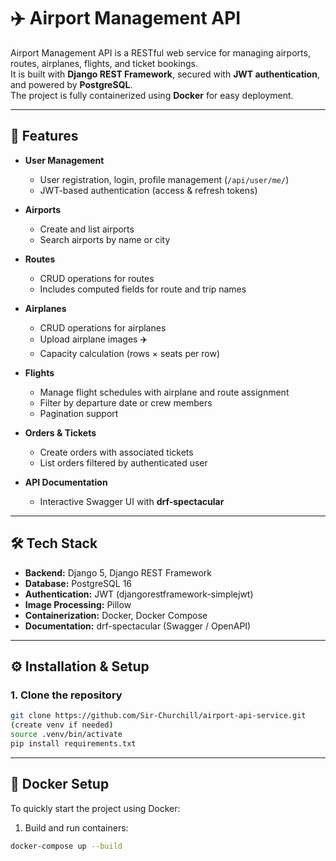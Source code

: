 # ✈️ Airport Management API

Airport Management API is a RESTful web service for managing airports, routes, airplanes, flights, and ticket bookings.  
It is built with **Django REST Framework**, secured with **JWT authentication**, and powered by **PostgreSQL**.  
The project is fully containerized using **Docker** for easy deployment.

---

## 🌟 Features

- **User Management**
  - User registration, login, profile management (`/api/user/me/`)
  - JWT-based authentication (access & refresh tokens)

- **Airports**
  - Create and list airports
  - Search airports by name or city

- **Routes**
  - CRUD operations for routes
  - Includes computed fields for route and trip names

- **Airplanes**
  - CRUD operations for airplanes
  - Upload airplane images ✈️
  - Capacity calculation (rows × seats per row)

- **Flights**
  - Manage flight schedules with airplane and route assignment
  - Filter by departure date or crew members
  - Pagination support

- **Orders & Tickets**
  - Create orders with associated tickets
  - List orders filtered by authenticated user

- **API Documentation**
  - Interactive Swagger UI with **drf-spectacular**

---

## 🛠️ Tech Stack

- **Backend:** Django 5, Django REST Framework  
- **Database:** PostgreSQL 16  
- **Authentication:** JWT (djangorestframework-simplejwt)  
- **Image Processing:** Pillow  
- **Containerization:** Docker, Docker Compose  
- **Documentation:** drf-spectacular (Swagger / OpenAPI)  

---

## ⚙️ Installation & Setup

### 1. Clone the repository
```bash
git clone https://github.com/Sir-Churchill/airport-api-service.git
(create venv if needed)
source .venv/bin/activate
pip install requirements.txt
```
---
## 🐳 Docker Setup

To quickly start the project using Docker:

1. Build and run containers:

```bash
docker-compose up --build
